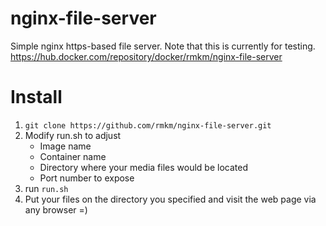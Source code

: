 # nginx-file-server
Simple nginx https-based file server. Note that this is currently for testing.  
https://hub.docker.com/repository/docker/rmkm/nginx-file-server

# Install
1. ```git clone https://github.com/rmkm/nginx-file-server.git```
1. Modify run.sh to adjust
    - Image name
    - Container name
    - Directory where your media files would be located
    - Port number to expose
1. run ```run.sh```
1. Put your files on the directory you specified and visit the web page via any browser =)
